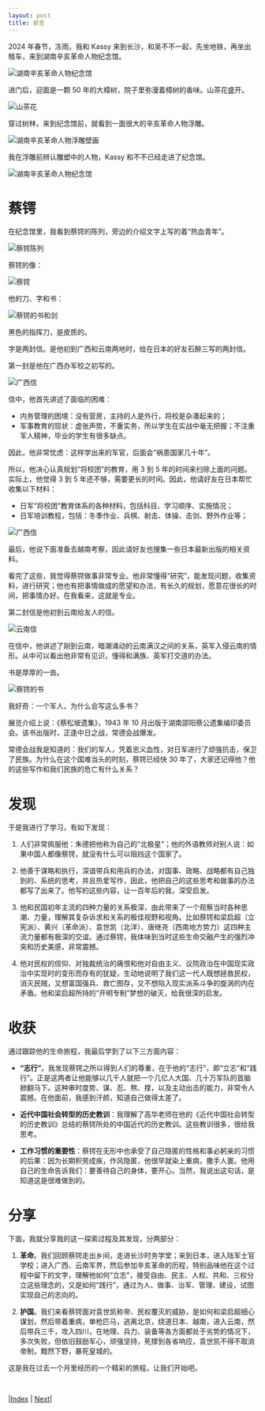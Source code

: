 ```yaml
---
layout: post
title: 前言
---
```


2024 年春节，冻雨。我和 Kassy 来到长沙，和吴不不一起，先坐地铁，再坐出租车，来到湖南辛亥革命人物纪念馆。

![湖南辛亥革命人物纪念馆](fig/0-3-4.jpeg "湖南辛亥革命人物纪念馆") 

进门后，迎面是一颗 50 年的大樟树，院子里弥漫着樟树的香味。山茶花盛开。

![山茶花](fig/0-3-3.jpeg "山茶花") 

穿过树林，来到纪念馆前，就看到一面很大的辛亥革命人物浮雕。

![湖南辛亥革命人物浮雕壁画](fig/0-3-2.jpeg "湖南辛亥革命人物浮雕壁画") 

我在浮雕前辨认雕塑中的人物，Kassy 和不不已经走进了纪念馆。

![湖南辛亥革命人物纪念馆](fig/0-3-1.jpeg "湖南辛亥革命人物纪念馆") 

# 蔡锷

在纪念馆里，我看到蔡锷的陈列，旁边的介绍文字上写的着“热血青年”。

![蔡锷陈列](fig/0-2.jpeg "蔡锷陈列") 

蔡锷的像：

![蔡锷](fig/13-9-1.jpeg "蔡锷") 

他的刀、字和书：

![蔡锷的书和剑](fig/0-3-5.jpeg "蔡锷的书和剑") 

黑色的指挥刀，是皮质的。

字是两封信。是他初到广西和云南两地时，给在日本的好友石醉三写的两封信。

第一封是他在广西办军校之初写的。

![广西信](fig/0-3-8.jpeg "广西信")

信中，他首先讲述了面临的困难：
- 内务管理的困境：没有营房，主持的人是外行，将校是杂凑起来的；
- 军事教育的现状：虚张声势，不重实务，所以学生在实战中毫无把握；不注重军人精神，毕业的学生有很多缺点。

因此，他非常忧虑：这样学出来的军官，后面会“祸患国家几十年”。

所以，他决心认真规划“将校团”的教育，用 3 到 5 年的时间来扫除上面的问题。实际上，他觉得 3 到 5 年还不够，需要更长的时间。因此，他请好友在日本帮忙收集以下材料：
- 日军“将校团”教育体系的各种材料，包括科目、学习顺序、实施情况；
- 日军培训教程，包括：冬季作业、兵棋、射击、体操、击剑、野外作业等；

![广西信](fig/0-3-9.jpeg "广西信")

最后，他说下面准备去越南考察，因此请好友也搜集一些日本最新出版的相关资料。

看完了这些，我觉得蔡锷做事非常专业。他非常懂得“研究”，能发现问题，收集资料，进行研究；他也有把事情做成的愿望和办法，有长久的规划，愿意花很长的时间，把事情办好。在我看来，这就是专业。

第二封信是他初到云南给友人的信。

![云南信](fig/0-3-13.jpeg "云南信")

在信中，他讲述了刚到云南，暗潮涌动的云南满汉之间的关系，英军入侵云南的情形。从中可以看出他非常有见识，懂得和满族、英军打交道的办法。

书是厚厚的一沓。

![蔡锷的书](fig/0-3-7.jpeg "蔡锷的书") 

我好奇：一个军人，为什么会写这么多书？

展览介绍上说：《蔡松坡遗集》，1943 年 10 月出版于湖南邵阳蔡公遗集编印委员会。该书出版时，正逢中日之战，常德会战爆发。

常德会战我是知道的：我们的军人，凭着忠义血性，对日军进行了顽强抗击，保卫了民族。为什么在这个国难当头的时刻，蔡锷已经快 30 年了，大家还记得他？他的这些写作和我们民族的危亡有什么关系？

# 发现

于是我进行了学习，有如下发现：

1. 人们非常佩服他：朱德把他称为自己的“北极星”；他的外语教师对别人说：如果中国人都像蔡锷，就没有什么可以阻挡这个国家了。

2. 他善于谋略和执行，深谙带兵和用兵的办法，对国事、政略、战略都有自己独到的、系统的思考，并且热爱写作，因此，他把自己的这些思考和做事的办法都写了出来了。他写的这些内容，让一百年后的我，深受启发。

3. 他和民国初年主流的四种力量的关系极深，由此带来了一个观察当时各种思潮、力量，理解其复杂诉求和关系的极佳视野和视角。比如蔡锷和梁启超（立宪派）、黄兴（革命派）、袁世凯（北洋）、唐继尧（西南地方势力）这四种主流力量都有极深的交谊。通过蔡锷，我体味到当时这些生命交融产生的强烈冲突和历史美感，非常震撼。

4. 他对民权的信仰、对独裁统治的痛恨和他对自由主义、议院政治在中国现实政治中实现时的变形而存有的犹疑，生动地说明了我们这一代人既想拯救民权，消灭民贼，又想富国强兵、救亡图存，又不想陷入现实派系斗争的旋涡的内在矛盾。他和梁启超所持的“开明专制”梦想的破灭，给我很深的启发。

# 收获

通过跟踪他的生命旅程，我最后学到了以下三方面内容：

- **“志行”**。我发现蔡锷之所以得到人们的尊重，在于他的“志行”，即“立志”和“践行”。正是这两者让他能够以几千人就把一个几亿人大国、几十万军队的首脑掀翻马下。这种审时度势、谋、忍、熬、撑，以及主动出击的能力，非常令人震撼。在他面前，我感到汗颜，知道自己做得太差了。

- **近代中国社会转型的历史教训**：我理解了高华老师在他的《近代中国社会转型的历史教训》总结的蔡锷所处的中国近代的历史教训。这些教训很多，很给我思考。

- **工作习惯的重要性**：蔡锷在无形中也承受了自己隐匿的性格和事必躬亲的习惯的后果：因为长期积劳成疾，作风隐匿，他很早就染上重病，撒手人寰。他用自己的生命告诉我们：要善待自己的身体，要开心。当然，我说出这句话，是知道这是很难做到的。

# 分享

下面，我就分享我的这一探索过程及其发现，分两部分：

1. **革命**。我们回顾蔡锷走出乡间，走进长沙时务学堂；来到日本，进入陆军士官学校；进入广西、云南军界，然后参加辛亥革命的历程，特别品味他在这个过程中留下的文字，理解他如何“立志”，接受自由、民主、人权、共和、三权分立这些理念的，又是如何“践行”，通过为人、做事、治军、管理、建设，试图实现自己的志向的。

2. **护国**。我们来看蔡锷面对袁世凯称帝、民权覆灭的威胁，是如何和梁启超细心谋划，然后带着重病，单枪匹马，逃离北京，绕道日本、越南，进入云南，然后带兵三千，攻入四川，在地理、兵力、装备等各方面都处于劣势的情况下，多次失败，但依旧鼓励军心，顽强坚持，死撑到各省响应，袁世凯不得不取消帝制，黯然下野，暴死皇城的。

这是我在过去一个月里经历的一个精彩的旅程。让我们开始吧。

<br/>

|[Index](./) | [Next](0-4-intro)|
